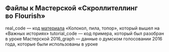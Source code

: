 ## Файлы к Мастерской «Скроллителлинг во Flourish»

real_code — код [материала](https://istories.media/reportages/2020/07/20/kolokol-pila-topor/) «Колокол, пила, топор», который вышел на «Важных историях» 
tutorial_code — код примера, который был разобран в уроке Мастерской 
2016_graph — данные о думском голосовании 2016 года, которые были использованы в уроке

